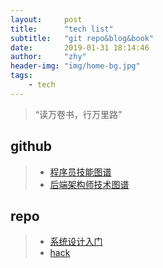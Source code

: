 ```yaml
---
layout:     post
title:      "tech list"
subtitle:   "git repo&blog&book"
date:       2019-01-31 18:14:46
author:     "zhy"
header-img: "img/home-bg.jpg"
tags:
    - tech
---
```


> “读万卷书，行万里路”

## github

>* [程序员技能图谱](https://github.com/TeamStuQ/skill-map/blob/master/README.md)	
>* [后端架构师技术图谱](https://github.com/xingshaocheng/architect-awesome)

## repo

>* [系统设计入门](https://github.com/donnemartin/system-design-primer)
>* [hack](https://github.com/Hack-with-Github/Awesome-Hacking)
